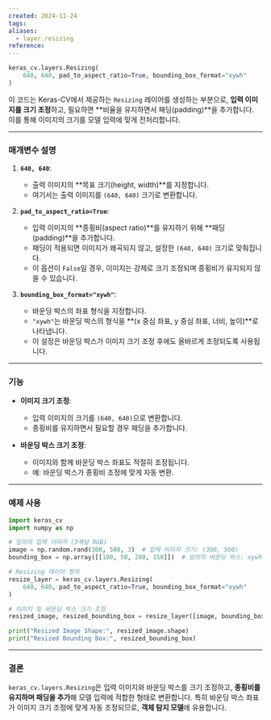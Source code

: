```yaml
---
created: 2024-11-24
tags: 
aliases:
  - layer.resizing
reference:
---
```

```python
keras_cv.layers.Resizing(
    640, 640, pad_to_aspect_ratio=True, bounding_box_format="xywh"
)
```

이 코드는 Keras-CV에서 제공하는 `Resizing` 레이어를 생성하는 부분으로, **입력 이미지를 크기 조정**하고, 필요하면 **비율을 유지하면서 패딩(padding)**을 추가합니다. 이를 통해 이미지의 크기를 모델 입력에 맞게 전처리합니다.

---

### **매개변수 설명**

1. **`640, 640`**:
    
    - 출력 이미지의 **목표 크기(height, width)**를 지정합니다.
    - 여기서는 출력 이미지를 `(640, 640)` 크기로 변환합니다.
2. **`pad_to_aspect_ratio=True`**:
    
    - 입력 이미지의 **종횡비(aspect ratio)**를 유지하기 위해 **패딩(padding)**을 추가합니다.
    - 패딩이 적용되면 이미지가 왜곡되지 않고, 설정한 `(640, 640)` 크기로 맞춰집니다.
    - 이 옵션이 `False`일 경우, 이미지는 강제로 크기 조정되며 종횡비가 유지되지 않을 수 있습니다.
3. **`bounding_box_format="xywh"`**:
    
    - 바운딩 박스의 좌표 형식을 지정합니다.
    - `"xywh"`는 바운딩 박스의 형식을 **(x 중심 좌표, y 중심 좌표, 너비, 높이)**로 나타냅니다.
    - 이 설정은 바운딩 박스가 이미지 크기 조정 후에도 올바르게 조정되도록 사용됩니다.

---

### **기능**

- **이미지 크기 조정**:
    
    - 입력 이미지의 크기를 `(640, 640)`으로 변환합니다.
    - 종횡비를 유지하면서 필요할 경우 패딩을 추가합니다.
- **바운딩 박스 크기 조정**:
    
    - 이미지와 함께 바운딩 박스 좌표도 적절히 조정됩니다.
    - 예: 바운딩 박스가 종횡비 조정에 맞게 자동 변환.

---

### **예제 사용**

```python
import keras_cv
import numpy as np

# 임의의 입력 이미지 (3채널 RGB)
image = np.random.rand(300, 500, 3)  # 입력 이미지 크기: (300, 500)
bounding_box = np.array([[100, 50, 200, 150]])  # 임의의 바운딩 박스: xywh 형식

# Resizing 레이어 정의
resize_layer = keras_cv.layers.Resizing(
    640, 640, pad_to_aspect_ratio=True, bounding_box_format="xywh"
)

# 이미지 및 바운딩 박스 크기 조정
resized_image, resized_bounding_box = resize_layer([image, bounding_box])

print("Resized Image Shape:", resized_image.shape)
print("Resized Bounding Box:", resized_bounding_box)
```

---

### **결론**

`keras_cv.layers.Resizing`은 입력 이미지와 바운딩 박스를 크기 조정하고, **종횡비를 유지하며 패딩을 추가**해 모델 입력에 적합한 형태로 변환합니다. 특히 바운딩 박스 좌표가 이미지 크기 조정에 맞게 자동 조정되므로, **객체 탐지 모델**에 유용합니다.